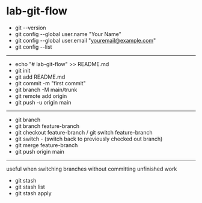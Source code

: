 # lab-git-flow

- git --version
- git config --global user.name "Your Name"
- git config --global user.email "youremail@example.com"
- git config --list

******************************************
- echo "# lab-git-flow" >> README.md
- git init
- git add README.md
- git commit -m "first commit"
- git branch -M main/trunk
- git remote add origin <here remote URL>
- git push -u origin main

********************************************
- git branch
- git branch feature-branch
- git checkout feature-branch / git switch feature-branch
- git switch - (switch back to previously checked out branch)
- git merge feature-branch
- git push origin main

********************************************
useful when switching branches without committing unfinished work
- git stash
- git stash list
- git stash apply